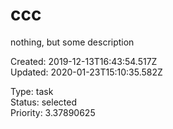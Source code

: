 # ccc

nothing, but some description

Created: 2019-12-13T16:43:54.517Z  
Updated: 2020-01-23T15:10:35.582Z

Type: task  
Status: selected  
Priority: 3.37890625
